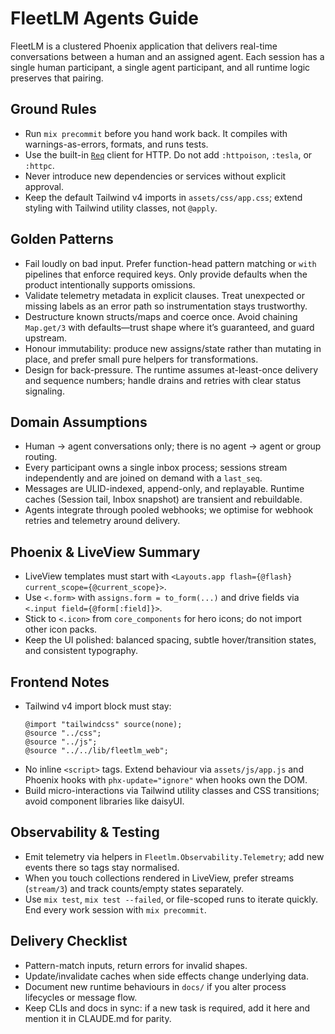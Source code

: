 # FleetLM Agents Guide

FleetLM is a clustered Phoenix application that delivers real-time conversations between a human and an assigned agent. Each session has a single human participant, a single agent participant, and all runtime logic preserves that pairing.

## Ground Rules

- Run `mix precommit` before you hand work back. It compiles with warnings-as-errors, formats, and runs tests.
- Use the built-in [`Req`](https://hexdocs.pm/req/Req.html) client for HTTP. Do not add `:httpoison`, `:tesla`, or `:httpc`.
- Never introduce new dependencies or services without explicit approval.
- Keep the default Tailwind v4 imports in `assets/css/app.css`; extend styling with Tailwind utility classes, not `@apply`.

## Golden Patterns

- Fail loudly on bad input. Prefer function-head pattern matching or `with` pipelines that enforce required keys. Only provide defaults when the product intentionally supports omissions.
- Validate telemetry metadata in explicit clauses. Treat unexpected or missing labels as an error path so instrumentation stays trustworthy.
- Destructure known structs/maps and coerce once. Avoid chaining `Map.get/3` with defaults—trust shape where it’s guaranteed, and guard upstream.
- Honour immutability: produce new assigns/state rather than mutating in place, and prefer small pure helpers for transformations.
- Design for back-pressure. The runtime assumes at-least-once delivery and sequence numbers; handle drains and retries with clear status signaling.

## Domain Assumptions

- Human → agent conversations only; there is no agent → agent or group routing.
- Every participant owns a single inbox process; sessions stream independently and are joined on demand with a `last_seq`.
- Messages are ULID-indexed, append-only, and replayable. Runtime caches (Session tail, Inbox snapshot) are transient and rebuildable.
- Agents integrate through pooled webhooks; we optimise for webhook retries and telemetry around delivery.

## Phoenix & LiveView Summary

- LiveView templates must start with `<Layouts.app flash={@flash} current_scope={@current_scope}>`.
- Use `<.form>` with `assigns.form = to_form(...)` and drive fields via `<.input field={@form[:field]}>`.
- Stick to `<.icon>` from `core_components` for hero icons; do not import other icon packs.
- Keep the UI polished: balanced spacing, subtle hover/transition states, and consistent typography.

## Frontend Notes

- Tailwind v4 import block must stay:
  ```
  @import "tailwindcss" source(none);
  @source "../css";
  @source "../js";
  @source "../../lib/fleetlm_web";
  ```
- No inline `<script>` tags. Extend behaviour via `assets/js/app.js` and Phoenix hooks with `phx-update="ignore"` when hooks own the DOM.
- Build micro-interactions via Tailwind utility classes and CSS transitions; avoid component libraries like daisyUI.

## Observability & Testing

- Emit telemetry via helpers in `Fleetlm.Observability.Telemetry`; add new events there so tags stay normalised.
- When you touch collections rendered in LiveView, prefer streams (`stream/3`) and track counts/empty states separately.
- Use `mix test`, `mix test --failed`, or file-scoped runs to iterate quickly. End every work session with `mix precommit`.

## Delivery Checklist

- Pattern-match inputs, return errors for invalid shapes.
- Update/invalidate caches when side effects change underlying data.
- Document new runtime behaviours in `docs/` if you alter process lifecycles or message flow.
- Keep CLIs and docs in sync: if a new task is required, add it here and mention it in CLAUDE.md for parity.

